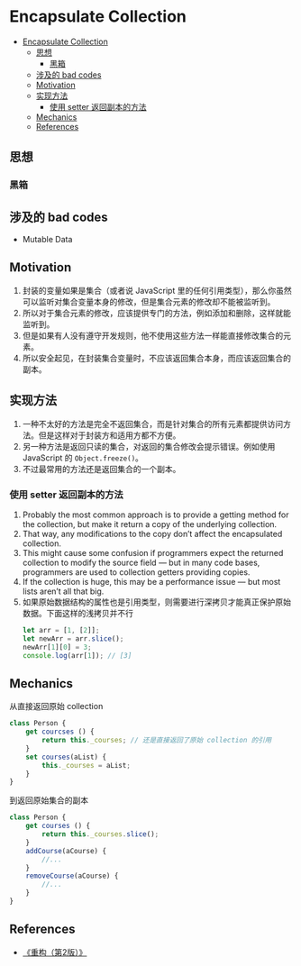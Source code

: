 # Encapsulate Collection


<!-- TOC -->

- [Encapsulate Collection](#encapsulate-collection)
    - [思想](#思想)
        - [黑箱](#黑箱)
    - [涉及的 bad codes](#涉及的-bad-codes)
    - [Motivation](#motivation)
    - [实现方法](#实现方法)
        - [使用 setter 返回副本的方法](#使用-setter-返回副本的方法)
    - [Mechanics](#mechanics)
    - [References](#references)

<!-- /TOC -->


## 思想
### 黑箱


## 涉及的 bad codes
* Mutable Data


## Motivation
1. 封装的变量如果是集合（或者说 JavaScript 里的任何引用类型），那么你虽然可以监听对集合变量本身的修改，但是集合元素的修改却不能被监听到。
2. 所以对于集合元素的修改，应该提供专门的方法，例如添加和删除，这样就能监听到。
3. 但是如果有人没有遵守开发规则，他不使用这些方法一样能直接修改集合的元素。
4. 所以安全起见，在封装集合变量时，不应该返回集合本身，而应该返回集合的副本。


## 实现方法
1. 一种不太好的方法是完全不返回集合，而是针对集合的所有元素都提供访问方法。但是这样对于封装方和适用方都不方便。
2. 另一种方法是返回只读的集合，对返回的集合修改会提示错误。例如使用 JavaScript 的 `Object.freeze()`。
3. 不过最常用的方法还是返回集合的一个副本。


### 使用 setter 返回副本的方法
1. Probably the most common approach is to provide a getting method for the collection, but make it return a copy of the underlying collection. 
2. That way, any modifications to the copy don’t affect the encapsulated collection. 
3. This might cause some confusion if programmers expect the returned collection to modify the source field — but in many code bases, programmers are used to collection getters providing copies. 
4. If the collection is huge, this may be a performance issue — but most lists aren’t all that big.
5. 如果原始数据结构的属性也是引用类型，则需要进行深拷贝才能真正保护原始数据。下面这样的浅拷贝并不行
    ```js
    let arr = [1, [2]];
    let newArr = arr.slice();
    newArr[1][0] = 3;
    console.log(arr[1]); // [3]
    ```


## Mechanics
从直接返回原始 collection
```js
class Person {
    get courcses () {
        return this._courses; // 还是直接返回了原始 collection 的引用
    }
    set courses(aList) {
        this._courses = aList;
    }
}
```
到返回原始集合的副本
```js
class Person {
    get courses () {
        return this._courses.slice();
    }
    addCourse(aCourse) {
        //...
    }
    removeCourse(aCourse) {
        //...
    }
}
```


## References
* [《重构（第2版）》](https://book.douban.com/subject/33400354/)
